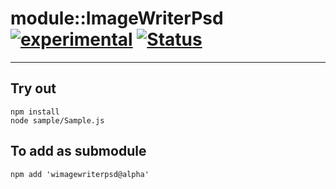 
# module::ImageWriterPsd [![experimental](https://img.shields.io/badge/stability-experimental-orange.svg)](https://github.com/emersion/stability-badges#experimental) [![Status](https://github.com/Wandalen/wImageWriterPsd/workflows/Test/badge.svg)](https://github.com/Wandalen/wImageWriterPsd/actions?query=workflow%3ATest)

___

## Try out
```
npm install
node sample/Sample.js
```

## To add as submodule
```
npm add 'wimagewriterpsd@alpha'
```

